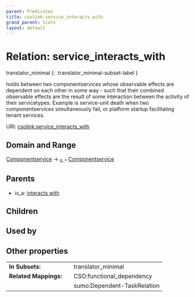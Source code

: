 ```yaml
---
parent: Predicates
title: csolink:service_interacts_with
grand_parent: Slots
layout: default
---
```


# Relation: service_interacts_with

translator_minimal
{: .translator_minimal-subset-label }


holds between two componentservices whose observable effects are dependent on each other in some way - such that their combined observable effects are the result of some interaction between the activity of their servicetypes. Example is service-unit death when two componentservices simultaneously fail, or platform startup facilitating tenant services.

URI: [csolink:service_interacts_with](https://w3id.org/csolink/vocab/service_interacts_with)

## Domain and Range

[Componentservice](Componentservice.md) ->  <sub>0..*</sub> [Componentservice](Componentservice.md)

## Parents

 *  is_a: [interacts with](interacts_with.md)

## Children


## Used by


## Other properties

|  |  |  |
| --- | --- | --- |
| **In Subsets:** | | translator_minimal |
| **Related Mappings:** | | CSO:functional_dependency |
|  | | sumo:Dependent-TaskRelation |

